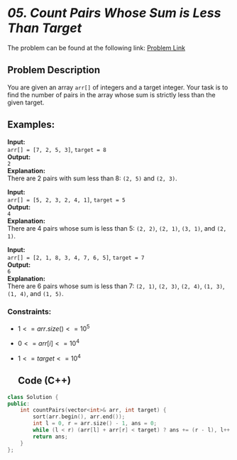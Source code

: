 # *05. Count Pairs Whose Sum is Less Than Target*

The problem can be found at the following link: [Problem Link](https://www.geeksforgeeks.org/problems/count-pairs-whose-sum-is-less-than-target/1)

## Problem Description

You are given an array `arr[]` of integers and a target integer. Your task is to find the number of pairs in the array whose sum is strictly less than the given target.

## Examples:

**Input:**  
`arr[] = [7, 2, 5, 3]`, `target = 8`  
**Output:**  
`2`  
**Explanation:**  
There are 2 pairs with sum less than 8: `(2, 5)` and `(2, 3)`.

**Input:**  
`arr[] = [5, 2, 3, 2, 4, 1]`, `target = 5`  
**Output:**  
`4`  
**Explanation:**  
There are 4 pairs whose sum is less than 5: `(2, 2)`, `(2, 1)`, `(3, 1)`, and `(2, 1)`.

**Input:**  
`arr[] = [2, 1, 8, 3, 4, 7, 6, 5]`, `target = 7`  
**Output:**  
`6`  
**Explanation:**  
There are 6 pairs whose sum is less than 7: `(2, 1)`, `(2, 3)`, `(2, 4)`, `(1, 3)`, `(1, 4)`, and `(1, 5)`.

### Constraints:
- $`1 <= arr.size() <= 10^5`$
- $`0 <= arr[i] <= 10^4`$
- $`1 <= target <= 10^4`$

  ## Code (C++)

```cpp
class Solution {
public:
    int countPairs(vector<int>& arr, int target) {
        sort(arr.begin(), arr.end());
        int l = 0, r = arr.size() - 1, ans = 0;
        while (l < r) (arr[l] + arr[r] < target) ? ans += (r - l), l++ : r--;
        return ans;
    }
};
```
